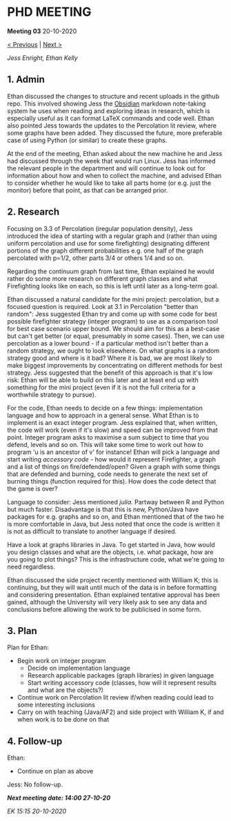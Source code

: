 # PHD MEETING

__Meeting 03__
20-10-2020

[< Previous](10-20/02_13-10-20.md) | [Next >](10-20/04_27-10-20.md)

_Jess Enright,_
_Ethan Kelly_


## 1. Admin

Ethan discussed the changes to structure and recent uploads in the github repo. This involved showing Jess the [Obsidian](https://obsidian.md) markdown note-taking system he uses when reading and exploring ideas in research, which is especially useful as it can format LaTeX commands and code well. Ethan also pointed Jess towards the updates to the Percolation lit review, where some graphs have been added. They discussed the future, more preferable case of using Python (or similar) to create these graphs.

At the end of the meeting, Ethan asked about the new machine he and Jess had discussed through the week that would run Linux. Jess has informed the relevant people in the department and will continue to look out for information about how and when to collect the machine, and advised Ethan to consider whether he would like to take all parts home (or e.g. just the monitor) before that point, as that can be arranged prior.

## 2. Research

Focusing on 3.3 of Percolation (iregular population density), Jess introduced the idea of starting with a regular graph and (rather than using uniform percolation and use for some firefighting) designating different portions of the graph different probabilities e.g. one half of the graph percolated with p=1/2, other parts 3/4 or others 1/4 and so on.

Regarding the continuum graph from last time, Ethan explained he would rather do some more research on different graph classes and what Firefighting looks like on each, so this is left until later as a long-term goal. 

Ethan discussed a natural candidate for the mini project: percolation, but a focused question is required. Look at 3.1 in Percolation "better than random": Jess suggested Ethan try and come up with some code for best possible firefighter strategy (integer program) to use as a comparison tool for best case scenario upper bound. We should aim for this as a best-case but can't get better (or equal, presumably in some cases). Then, we can use percolation as a lower bound - if a particular method isn't better than a random strategy, we ought to look elsewhere. On what graphs is a random strategy good and where is it bad? Where it is bad, we are most likely to make biggest improvements by concentrating on different methods for best strategy. Jess suggested that the benefit of this approach is that it's low risk: Ethan will be able to build on this later and at least end up with something for the mini project (even if it is not the full criteria for a worthwhile strategy to pursue).

For the code, Ethan needs to decide on a few things: implementation language and how to approach in a general sense. What Ethan is to implement is an exact integer program. Jess explained that, when written, the code will work (even if it's slow) and speed can be improved from that point. Integer program asks to maximise a sum subject to time that you defend, levels and so on. This will take some time to work out how to program 'u is an ancestor of v' for instance! Ethan will pick a language and start writing _accessory code_ - how would it represent Firefighter, a graph and a list of things on fire/defended/open? Given a graph with some things that are defended and burning, code needs to generate the next set of burning things (function required for this). How does the code detect that the game is over?

Language to consider: Jess mentioned _julia_. Partway between R and Python but much faster. Disadvantage is that this is new, Python/Java have packages for e.g. graphs and so on, and Ethan mentioned that of the two he is more comfortable in Java, but Jess noted that once the code is written it is not as difficult to translate to another language if desired.

Have a look at graphs libraries in Java. To get started in Java, how would you design classes and what are the objects, i.e. what package, how are you going to plot things? This is the infrastructure code, what we're going to need regardless.

Ethan discussed the side project recently mentioned with William K; this is continuing, but they will wait until much of the data is in before formatting and considering presentation. Ethan explained tentative approval has been gained, although the University will very likely ask to see any data and conclusions before allowing the work to be publicised in some form.

## 3. Plan

Plan for Ethan:
* Begin work on integer program
  * Decide on implementation language
  * Research applicable packages (graph libraries) in given language
  * Start writing accessory code (classes, how will it represent results and what are the objects?)
* Continue work on Percolation lit review if/when reading could lead to some interesting inclusions
* Carry on with teaching (Java/AF2) and side project with William K, if and when work is to be done on that

## 4. Follow-up

Ethan:
* Continue on plan as above

Jess: No follow-up.


**_Next meeting date: 14:00 27-10-20_**



_EK 15:15 20-10-2020_
